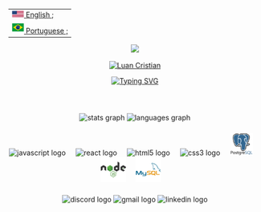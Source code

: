 <html>
 
<table>
 <tr><td><a href="README-en.md" ><img src="./assets/US_flag.png" alt="US flag" width="24px" > English ;</a></td></tr>
 <tr><td><a href="https://github.com/CristianDeveloperk"><img src="./assets/Brazil_flag.png" alt="Brazil flag" width="24px"> Portuguese ;</a></td></tr>
</table>

  

         
  <header>
  <div id="header" align="center">
    <img src="https://media.giphy.com/media/WUlplcMpOCEmTGBtBW/giphy.gif" width="100" >
    <p>
    <a href="#"><img src="https://readme-typing-svg.herokuapp.com?font=Poppins&weight=500&size=18&duration=3&pause=1000&color=533CFF&center=true&vCenter=true&repeat=false&width=435&height=25&lines=Luan+Cristian" alt="Luan Cristian" /></a>
    </p>
      
  <p align="center">
  <a href="#"><img src="https://readme-typing-svg.herokuapp.com?font=Poppins&weight=500&size=26&pause=1000&color=533CFF&center=true&vCenter=true&width=490&height=30&lines=Hello+World!+🌎;Welcome+to+my+profile!+👥;I'm+a+FullStack+developer;Passionate+about+programming." alt="Typing SVG" /></a>
  </p>
    </div>
  </header>



<div align="center">
  <img src="https://github-readme-stats.vercel.app/api?username=cristiandeveloperk&hide_title=false&hide_rank=false&show_icons=true&include_all_commits=true&count_private=true&disable_animations=false&theme=dracula&locale=en&hide_border=false" height="150" alt="stats graph"  />
  <img src="https://github-readme-stats.vercel.app/api/top-langs?username=cristiandeveloperk&locale=en&hide_title=false&layout=compact&card_width=320&langs_count=5&theme=dracula&hide_border=false" height="150" alt="languages graph"  />
</div>


###


###

<div align="center">
  <img src="https://cdn.jsdelivr.net/gh/devicons/devicon/icons/javascript/javascript-original.svg" height="40" alt="javascript logo"  />
  <img width="12" />
  <img src="https://cdn.jsdelivr.net/gh/devicons/devicon/icons/react/react-original.svg" height="40" alt="react logo"  />
  <img width="12" />
  <img src="https://cdn.jsdelivr.net/gh/devicons/devicon/icons/html5/html5-original.svg" height="40" alt="html5 logo"  />
  <img width="12" />
  <img src="https://cdn.jsdelivr.net/gh/devicons/devicon/icons/css3/css3-original.svg" height="40" alt="css3 logo"  />
  <img width="12" />
  <img src="https://raw.githubusercontent.com/devicons/devicon/master/icons/postgresql/postgresql-original-wordmark.svg" height="45" alt="postgresql" />
  <img width="12" />
  <img src="https://raw.githubusercontent.com/devicons/devicon/master/icons/nodejs/nodejs-original-wordmark.svg" height="50" alt="nodejs" />
  <img width="12" />
  <img src="https://raw.githubusercontent.com/devicons/devicon/master/icons/mysql/mysql-original-wordmark.svg" height="50" alt="mysql" />
  <img width="12" />
  
<!--   <img src="https://cdn.jsdelivr.net/gh/devicons/devicon/icons/python/python-original.svg" height="30" alt="python logo"  /> -->
<!--   <img width="12" /> -->
<!--   <img src="https://cdn.jsdelivr.net/gh/devicons/devicon/icons/csharp/csharp-original.svg" height="30" alt="csharp logo"  /> -->
<!--   <img width="12"/> -->
<!--   <img src="https://cdn.jsdelivr.net/gh/devicons/devicon/icons/typescript/typescript-original.svg" height="30" alt="typescript logo"  /> -->
<!--   <img width="12" /> -->
</div>

###

<div align="center">

  <img src="https://img.shields.io/static/v1?message=Discord&logo=discord&label=&color=7289DA&logoColor=white&labelColor=&style=for-the-badge" height="35" alt="discord logo"  />
  <img src="https://img.shields.io/static/v1?message=Gmail&logo=gmail&label=&color=D14836&logoColor=white&labelColor=&style=for-the-badge" height="35" alt="gmail logo"  />
  <img src="https://img.shields.io/static/v1?message=LinkedIn&logo=linkedin&label=&color=0077B5&logoColor=white&labelColor=&style=for-the-badge" height="35" alt="linkedin logo"  />
   
</div>

###

<br clear="both">

###
</html>
